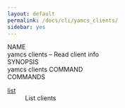 ```yaml
---
layout: default
permalink: /docs/cli/yamcs_clients/
sidebar: yes
---
```


<div class="man-title">NAME</div>
<div class="man-section">
    yamcs clients &ndash; Read client info
</div>

<div class="man-title">SYNOPSIS</div>
<div class="man-synopsis">
    yamcs clients COMMAND
</div>

<div class="man-title">COMMANDS</div>
<div class="man-section">
    <dl>
        <dt><a href="/docs/cli/yamcs_clients_list/">list</a></dt>
        <dd>List clients</dd>
    </dl>
</div>
